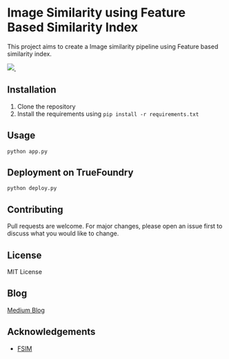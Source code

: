 # Image Similarity using Feature Based Similarity Index

This project aims to create a Image similarity pipeline using Feature based similarity index. 

<p align='left'>
  
  <a href="https://colab.research.google.com/drive/18_CMNTlqdqewFaERT3qgezsqVqfWdFDn?usp=sharing">
    <img src="https://img.shields.io/badge/Colab-F9AB00?style=for-the-badge&logo=googlecolab&color=525252" />
  </a>&nbsp;&nbsp;
</p>

## Installation

1. Clone the repository
2. Install the requirements using `pip install -r requirements.txt`

## Usage

```python app.py```

## Deployment on TrueFoundry

```python deploy.py```

## Contributing

Pull requests are welcome. For major changes, please open an issue first to discuss what you would like to change.

## License

MIT License

## Blog

[Medium Blog]()

## Acknowledgements

- [FSIM](https://www4.comp.polyu.edu.hk/~cslzhang/IQA/TIP_IQA_FSIM.pdf)
